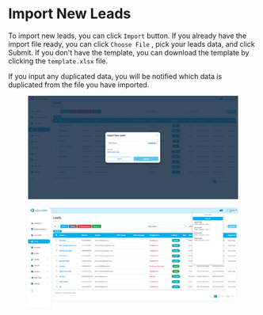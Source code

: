 # Import New Leads

To import new leads, you can click `Import` button. If you already have the import file ready, you can click `Choose File` , pick your leads data, and click Submit. If you don't have the template, you can download the template by clicking the `template.xlsx` file.

If you input any duplicated data, you will be notified which data is duplicated from the file you have imported.

<figure><img src="../../.gitbook/assets/Screenshot 2023-02-08 at 16.51.30.png" alt=""><figcaption></figcaption></figure>

<figure><img src="../../.gitbook/assets/Screenshot 2023-02-08 at 17.21.22.png" alt=""><figcaption></figcaption></figure>
